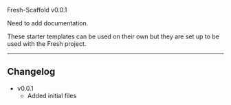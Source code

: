 Fresh-Scaffold v0.0.1

Need to add documentation.


These starter templates can be used on their own but they are set up to be used with the Fresh project.

---

## Changelog
- v0.0.1
	- Added initial files